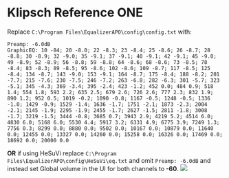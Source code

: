 # Klipsch Reference ONE
Replace `C:\Program Files\EqualizerAPO\config\config.txt` with:
```
Preamp: -6.0dB
GraphicEQ: 10 -84; 20 -8.0; 22 -8.3; 23 -8.4; 25 -8.6; 26 -8.7; 28 -8.8; 30 -8.9; 32 -9.0; 35 -9.1; 37 -9.1; 40 -9.1; 42 -9.1; 45 -9.0; 49 -8.9; 52 -8.9; 56 -8.8; 59 -8.8; 64 -8.6; 68 -8.6; 73 -8.5; 78 -8.4; 83 -8.3; 89 -8.5; 95 -8.6; 102 -8.6; 109 -8.7; 117 -8.5; 125 -8.4; 134 -8.7; 143 -9.0; 153 -9.1; 164 -8.7; 175 -8.4; 188 -8.2; 201 -7.7; 215 -7.6; 230 -7.5; 246 -7.2; 263 -6.8; 282 -6.3; 301 -5.7; 323 -5.1; 345 -4.3; 369 -3.4; 395 -2.4; 423 -1.2; 452 0.0; 484 0.9; 518 1.4; 554 1.8; 593 2.2; 635 2.5; 679 2.6; 726 2.6; 777 2.3; 832 1.9; 890 1.2; 952 0.5; 1019 -0.2; 1090 -0.8; 1167 -0.5; 1248 -0.5; 1336 -1.0; 1429 -0.9; 1529 -1.4; 1636 -1.7; 1751 -2.1; 1873 -2.3; 2004 -2.1; 2145 -1.9; 2295 -1.9; 2455 -1.7; 2627 -1.5; 2811 -1.8; 3008 -1.7; 3219 -1.5; 3444 -0.8; 3685 0.7; 3943 2.9; 4219 5.2; 4514 6.0; 4830 6.0; 5168 6.0; 5530 4.4; 5917 3.2; 6331 4.9; 6775 3.9; 7249 1.3; 7756 0.3; 8299 0.0; 8880 0.0; 9502 0.0; 10167 0.0; 10879 0.0; 11640 0.0; 12455 0.0; 13327 0.0; 14260 0.0; 15258 0.0; 16326 0.0; 17469 0.0; 18692 0.0; 20000 0.0
```
**OR** if using HeSuVi replace `C:\Program Files\EqualizerAPO\config\HeSuVi\eq.txt` and omit `Preamp: -6.0dB` and instead set Global volume in the UI for both channels to **-60**.
![](https://raw.githubusercontent.com/jaakkopasanen/AutoEq/master/results/Headphone.com/headphoncecom/onear/Klipsch%20Reference%20ONE/Klipsch%20Reference%20ONE.png)